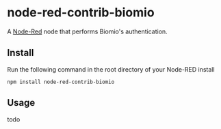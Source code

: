 node-red-contrib-biomio
====================

A [Node-Red](http://nodered.org) node that performs Biomio's authentication.

Install
-------

Run the following command in the root directory of your Node-RED install

    npm install node-red-contrib-biomio


Usage
-----

todo
